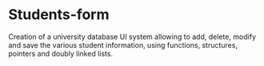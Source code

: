 # Students-form
Creation of a university database UI system allowing to add, delete, modify and save the various student information, using functions, 
structures, pointers and doubly linked lists.
